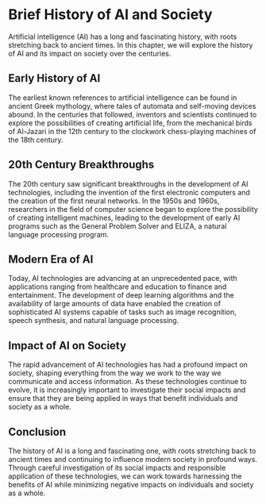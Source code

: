 Brief History of AI and Society
========================================================

Artificial intelligence (AI) has a long and fascinating history, with roots stretching back to ancient times. In this chapter, we will explore the history of AI and its impact on society over the centuries.

Early History of AI
-------------------

The earliest known references to artificial intelligence can be found in ancient Greek mythology, where tales of automata and self-moving devices abound. In the centuries that followed, inventors and scientists continued to explore the possibilities of creating artificial life, from the mechanical birds of Al-Jazari in the 12th century to the clockwork chess-playing machines of the 18th century.

20th Century Breakthroughs
--------------------------

The 20th century saw significant breakthroughs in the development of AI technologies, including the invention of the first electronic computers and the creation of the first neural networks. In the 1950s and 1960s, researchers in the field of computer science began to explore the possibility of creating intelligent machines, leading to the development of early AI programs such as the General Problem Solver and ELIZA, a natural language processing program.

Modern Era of AI
----------------

Today, AI technologies are advancing at an unprecedented pace, with applications ranging from healthcare and education to finance and entertainment. The development of deep learning algorithms and the availability of large amounts of data have enabled the creation of sophisticated AI systems capable of tasks such as image recognition, speech synthesis, and natural language processing.

Impact of AI on Society
-----------------------

The rapid advancement of AI technologies has had a profound impact on society, shaping everything from the way we work to the way we communicate and access information. As these technologies continue to evolve, it is increasingly important to investigate their social impacts and ensure that they are being applied in ways that benefit individuals and society as a whole.

Conclusion
----------

The history of AI is a long and fascinating one, with roots stretching back to ancient times and continuing to influence modern society in profound ways. Through careful investigation of its social impacts and responsible application of these technologies, we can work towards harnessing the benefits of AI while minimizing negative impacts on individuals and society as a whole.

